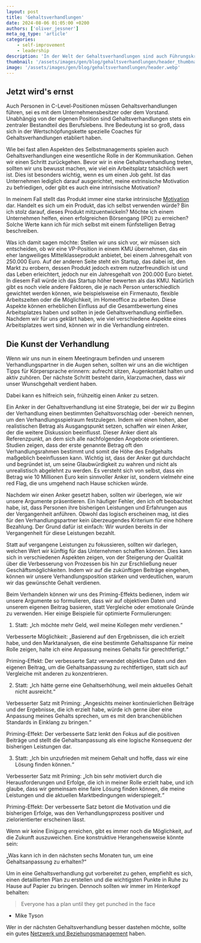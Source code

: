 ```yaml
---
layout: post
title: 'Gehaltsverhandlungen'
date: 2024-08-06 01:05:00 +0200
authors: ['oliver_jessner']
meta_og_type: 'article'
categories:
    - self-improvement
    - leadership
description: 'In der Welt der Gehaltsverhandlungen sind auch Führungskräfte auf C-Level-Ebene gefordert, ihre Interessen klar und überzeugend zu vertreten. Die Verhandlung über das eigene Gehalt ist nicht nur ein zentraler Bestandteil des Berufslebens, sondern auch ein Bereich, in dem spezialisierte Coaches ihre Expertise anbieten.'
thumbnail: '/assets/images/gen/blog/gehaltsverhandlungen/header_thumbnail.webp'
image: '/assets/images/gen/blog/gehaltsverhandlungen/header.webp'
---
```


## Jetzt wird's ernst

Auch Personen in C-Level-Positionen müssen Gehaltsverhandlungen führen, sei es mit dem Unternehmensbesitzer oder dem Vorstand. Unabhängig von der eigenen Position sind Gehaltsverhandlungen stets ein zentraler Bestandteil des Berufslebens. Ihre Bedeutung ist so groß, dass sich in der Wertschöpfungskette spezielle Coaches für Gehaltsverhandlungen etabliert haben.

Wie bei fast allen Aspekten des Selbstmanagements spielen auch Gehaltsverhandlungen eine wesentliche Rolle in der Kommunikation. Gehen wir einen Schritt zurückgehen. Bevor wir in eine Gehaltsverhandlung treten, sollten wir uns bewusst machen, wie viel ein Arbeitsplatz tatsächlich wert ist. Dies ist besonders wichtig, wenn es um einen Job geht. Ist das Unternehmen lediglich darauf ausgerichtet, meine extrinsische Motivation zu befriedigen, oder gibt es auch eine intrinsische Motivation?

In meinem Fall stellt das Produkt immer eine starke intrinsische [Motivation](/blog/2024-08-05-motivation/)
dar. Handelt es sich um ein Produkt, das ich selbst verwenden würde? Bin ich stolz darauf, dieses Produkt mitzuentwickeln? Möchte ich einem Unternehmen helfen, einen erfolgreichen Börsengang (IPO) zu erreichen? Solche Werte kann ich für mich selbst mit einem fünfstelligen Betrag beschreiben.

Was ich damit sagen möchte: Stellen wir uns sich vor, wir müssen sich entscheiden, ob wir eine VP-Position in einem KMU übernehmen, das ein eher langweiliges Mittelklasseprodukt anbietet, bei einem Jahresgehalt von 250.000 Euro. Auf der anderen Seite steht ein Startup, das dabei ist, den Markt zu erobern, dessen Produkt jedoch extrem nutzerfreundlich ist und das Leben erleichtert, jedoch nur ein Jahresgehalt von 200.000 Euro bietet. In diesem Fall würde ich das Startup höher bewerten als das KMU.
Natürlich gibt es noch viele andere Faktoren, die je nach Person unterschiedlich gewichtet werden können, wie beispielsweise ein Firmenauto, flexible Arbeitszeiten oder die Möglichkeit, im Homeoffice zu arbeiten. Diese Aspekte können erheblichen Einfluss auf die Gesamtbewertung eines Arbeitsplatzes haben und sollten in jede Gehaltsverhandlung einfließen. Nachdem wir für uns geklärt haben, wie viel verschiedene Aspekte eines Arbeitsplatzes wert sind, können wir in die Verhandlung eintreten.

## Die Kunst der Verhandlung

Wenn wir uns nun in einem Meetingraum befinden und unserem Verhandlungspartner in die Augen sehen, sollten wir uns an die wichtigen Tipps für Körpersprache erinnern: aufrecht sitzen, Augenkontakt halten und aktiv zuhören. Der nächste Schritt besteht darin, klarzumachen, dass wir unser Wunschgehalt verdient haben.

Dabei kann es hilfreich sein, frühzeitig einen Anker zu setzen.

Ein Anker in der Gehaltsverhandlung ist eine Strategie, bei der wir zu Beginn der Verhandlung einen bestimmten Gehaltsvorschlag oder -bereich nennen, um den Verhandlungsspielraum festzulegen. Indem wir einen hohen, aber realistischen Betrag als Ausgangspunkt setzen, schaffen wir einen Anker, der die weitere Diskussion beeinflusst. Dieser Anker dient als Referenzpunkt, an dem sich alle nachfolgenden Angebote orientieren. Studien zeigen, dass der erste genannte Betrag oft den Verhandlungsrahmen bestimmt und somit die Höhe des Endgehalts maßgeblich beeinflussen kann. Wichtig ist, dass der Anker gut durchdacht und begründet ist, um seine Glaubwürdigkeit zu wahren und nicht als unrealistisch abgelehnt zu werden. Es versteht sich von selbst, dass ein Betrag wie 10 Millionen Euro kein sinnvoller Anker ist, sondern vielmehr eine red Flag, die uns umgehend nach Hause schicken würde.

Nachdem wir einen Anker gesetzt haben, sollten wir überlegen, wie wir unsere Argumente präsentieren. Ein häufiger Fehler, den ich oft beobachtet habe, ist, dass Personen ihre bisherigen Leistungen und Erfahrungen aus der Vergangenheit anführen. Obwohl das logisch erscheinen mag, ist dies für den Verhandlungspartner kein überzeugendes Kriterium für eine höhere Bezahlung. Der Grund dafür ist einfach: Wir wurden bereits in der Vergangenheit für diese Leistungen bezahlt.

Statt auf vergangene Leistungen zu fokussieren, sollten wir darlegen, welchen Wert wir künftig für das Unternehmen schaffen können. Dies kann sich in verschiedenen Aspekten zeigen, von der Steigerung der Qualität über die Verbesserung von Prozessen bis hin zur Erschließung neuer Geschäftsmöglichkeiten. Indem wir auf die zukünftigen Beiträge eingehen, können wir unsere Verhandlungsposition stärken und verdeutlichen, warum wir das gewünschte Gehalt verdienen.

Beim Verhandeln können wir uns des Priming-Effekts bedienen, indem wir unsere Argumente so formulieren, dass wir auf objektiven Daten und unserem eigenen Beitrag basieren, statt Vergleiche oder emotionale Gründe zu verwenden. Hier einige Beispiele für optimierte Formulierungen:

1. Statt:
   „Ich möchte mehr Geld, weil meine Kollegen mehr verdienen.“

Verbesserte Möglichkeit:
„Basierend auf den Ergebnissen, die ich erzielt habe, und den Marktanalysen, die eine bestimmte Gehaltsspanne für meine Rolle zeigen, halte ich eine Anpassung meines Gehalts für gerechtfertigt.“

Priming-Effekt: Der verbesserte Satz verwendet objektive Daten und den eigenen Beitrag, um die Gehaltsanpassung zu rechtfertigen, statt sich auf Vergleiche mit anderen zu konzentrieren.

2. Statt:
   „Ich hätte gerne eine Gehaltserhöhung, weil mein aktuelles Gehalt nicht ausreicht.“

Verbesserter Satz mit Priming:
„Angesichts meiner kontinuierlichen Beiträge und der Ergebnisse, die ich erzielt habe, würde ich gerne über eine Anpassung meines Gehalts sprechen, um es mit den branchenüblichen Standards in Einklang zu bringen.“

Priming-Effekt: Der verbesserte Satz lenkt den Fokus auf die positiven Beiträge und stellt die Gehaltsanpassung als eine logische Konsequenz der bisherigen Leistungen dar.

3. Statt:
   „Ich bin unzufrieden mit meinem Gehalt und hoffe, dass wir eine Lösung finden können.“

Verbesserter Satz mit Priming:
„Ich bin sehr motiviert durch die Herausforderungen und Erfolge, die ich in meiner Rolle erzielt habe, und ich glaube, dass wir gemeinsam eine faire Lösung finden können, die meine Leistungen und die aktuellen Marktbedingungen widerspiegelt.“

Priming-Effekt: Der verbesserte Satz betont die Motivation und die bisherigen Erfolge, was den Verhandlungsprozess positiver und zielorientierter erscheinen lässt.

Wenn wir keine Einigung erreichen, gibt es immer noch die Möglichkeit, auf die Zukunft auszuweichen. Eine konstruktive Herangehensweise könnte sein:

„Was kann ich in den nächsten sechs Monaten tun, um eine Gehaltsanpassung zu erhalten?“

Um in eine Gehaltsverhandlung gut vorbereitet zu gehen, empfiehlt es sich, einen detaillierten Plan zu erstellen und die wichtigsten Punkte in Ruhe zu Hause auf Papier zu bringen. Dennoch sollten wir immer im Hinterkopf behalten:

> Everyone has a plan until they get punched in the face

-   Mike Tyson

Wer in der nächsten Gehaltsverhandlung besser dastehen möchte, sollte ein gutes [Netzwerk und Beziehungsmanagement](/blog/2024-08-07-netzwerken-und-beziehungsmanagement/) haben.
